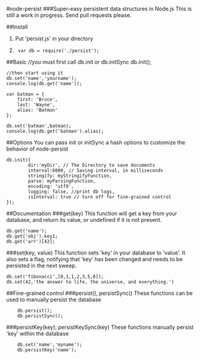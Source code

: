#node-persist
###Super-easy persistent data structures in Node.js
This is still a work in progress. Send pull requests please.

##Install
1. Put 'persist.js' in your directory


2. 		var db = require('./persist');

##Basic
	//you must first call db.init or db.initSync
	db.init();
	
	//then start using it
	db.set('name','yourname');
	console.log(db.get('name'));
	
	var batman = {
		first: 'Bruce',
		last: 'Wayne',
		alias: 'Batman'
	};
	
	db.set('batman',batman);
	console.log(db.get('batman').alias);
	
##Options
You can pass init or initSync a hash options to customize the behavior of node-persist
	
	db.init({
			dir:'myDir', // The Directory to save documents
			interval:6000, // Saving interval, in milliseconds
			stringify: myStringifyFunction,
			parse: myParsingFunction,
			encoding: 'utf8',
			logging: false, //print db logs,
			isInterval: true // turn off for fine-grained control
	});
	
##Documentation
###get(key)
This function will get a key from your database, and return its value, or undefined if it is not present.
	
	db.get('name');
	db.get('obj').key1;
	db.get('arr')[42];


###set(key, value)
This function sets 'key' in your database to 'value'. It also sets a flag, notifying that 'key' has been changed and needs to be persisted in the next sweep.

	db.set('fibonacci',[0,1,1,2,3,5,8]);
	db.set(42,'the answer to life, the universe, and everything.')
	
	
##Fine-grained control
###persist(), persistSync()
These functions can be used to manually persist the database

		db.persist();
		db.persistSync();


###persistKey(key), persistKeySync(key)
These functions manually persist 'key' within the database

		db.set('name','myname');
		db.persistKey('name'); 
	
